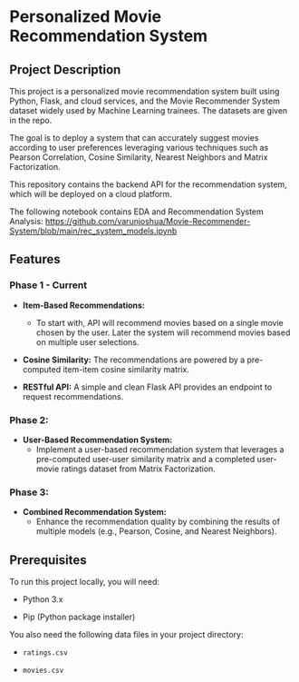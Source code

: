 # Personalized Movie Recommendation System

## Project Description

This project is a personalized movie recommendation system built using Python, Flask, and cloud services, and the Movie Recommender System dataset widely used by Machine Learning trainees. The datasets are given in the repo. 

The goal is to deploy a system that can accurately suggest movies according to user preferences leveraging various techniques such as Pearson Correlation, Cosine Similarity, Nearest Neighbors and Matrix Factorization.

This repository contains the backend API for the recommendation system, which will be deployed on a cloud platform.

The following notebook contains EDA and Recommendation System Analysis: https://github.com/varunjoshua/Movie-Recommender-System/blob/main/rec_system_models.ipynb 


## Features 

### Phase 1 - Current

* **Item-Based Recommendations:**
  * To start with, API will recommend movies based on a single movie chosen by the user. Later the system will recommend movies based on multiple user selections. 

* **Cosine Similarity:** The recommendations are powered by a pre-computed item-item cosine similarity matrix.

* **RESTful API:** A simple and clean Flask API provides an endpoint to request recommendations.


### Phase 2: 

* **User-Based Recommendation System:**
  * Implement a user-based recommendation system that leverages a pre-computed user-user similarity matrix and a completed user-movie ratings dataset from Matrix Factorization.


### Phase 3: 

* **Combined Recommendation System:**
  * Enhance the recommendation quality by combining the results of multiple models (e.g., Pearson, Cosine, and Nearest Neighbors).



## Prerequisites

To run this project locally, you will need:

* Python 3.x

* Pip (Python package installer)

You also need the following data files in your project directory:

* `ratings.csv`

* `movies.csv`

